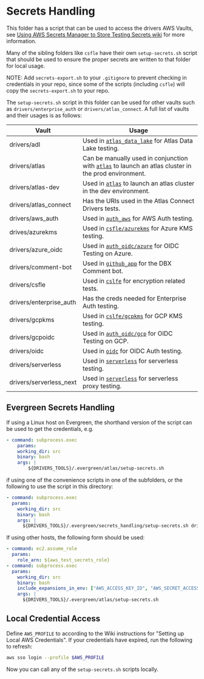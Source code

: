 # Secrets Handling

This folder has a script that can be used to access the drivers AWS Vaults, see
[Using AWS Secrets Manager to Store Testing Secrets wiki](https://wiki.corp.mongodb.com/display/DRIVERS/Using+AWS+Secrets+Manager+to+Store+Testing+Secrets) for more information.

Many of the sibling folders like `csfle` have their own `setup-secrets.sh` script that should be used
to ensure the proper secrets are written to that folder for local usage.

NOTE: Add `secrets-export.sh` to your `.gitignore` to prevent checking in credentials in your repo,
since some of the scripts (including `csfle`) will copy the `secrets-export.sh` to your repo.

The `setup-secrets.sh` script in this folder can be used for other vaults such as `drivers/enterprise_auth` or
`drivers/atlas_connect`.  A full list of vaults and their usages is as follows:

| Vault                     | Usage |
| -----                     | ------|
| drivers/adl               | Used in [`atlas_data_lake`](../atlas_data_lake/README.md) for Atlas Data Lake testing. |
| drivers/atlas             | Can be manually used in conjunction with [`atlas`](../atlas/README.md) to launch an atlas cluster in the prod environment. |
| drivers/atlas-dev         | Used in [`atlas`](../atlas/README.md) to launch an atlas cluster in the dev environment. |
| drivers/atlas_connect     | Has the URIs used in the Atlas Connect Drivers tests. |
| drivers/aws_auth          | Used in [`auth_aws`](../auth_aws/README.md)  for AWS Auth testing. |
| drives/azurekms           | Used in [`csfle/azurekms`](../csfle/azurekms/README.md) for Azure KMS testing. |
| drivers/azure_oidc        | Used in [`auth_oidc/azure`](../auth_oidc/azure/README.md) for OIDC Testing on Azure. |
| drivers/comment-bot       | Used in [`github_app`](../github_app/README.md) for the DBX Comment bot. |
| drivers/csfle             | Used in [`cslfe`](../csfle/README.md) for encryption related tests. |
| drivers/enterprise_auth   | Has the creds needed for Enterprise Auth testing. |
| drivers/gcpkms            | Used in [`cslfe/gcpkms`](../csfle/gcpkms/README.md) for GCP KMS testing. |
| drivers/gcpoidc           | Used in [`auth_oidc/gcp`](../auth_oidc/gcp/README.md) for OIDC Testing on GCP. |
| drivers/oidc              | Used in [`oidc`](../oidc/README.md) for OIDC Auth testing. |
| drivers/serverless        | Used in [`serverless`](../serverless/README.md) for serverless testing. |
| drivers/serverless_next   | Used in [`serverless`](../serverless/README.md) for serverless proxy testing. |

## Evergreen Secrets Handling

If using a Linux host on Evergreen, the shorthand version of the script can be used to get the credentials, e.g.

```yaml
- command: subprocess.exec
    params:
    working_dir: src
    binary: bash
    args: |
        ${DRIVERS_TOOLS}/.evergreen/atlas/setup-secrets.sh
```

if using one of the convenience scripts in one of the subfolders, or the following to use the
script in this directory:

```yaml
- command: subprocess.exec
  params:
    working_dir: src
    binary: bash
    args: |
      ${DRIVERS_TOOLS}/.evergreen/secrets_handling/setup-secrets.sh drivers/enterprise_auth
```

If using other hosts, the following form should be used:

```yaml
- command: ec2.assume_role
  params:
    role_arn: ${aws_test_secrets_role}
- command: subprocess.exec
  params:
    working_dir: src
    binary: bash
    include_expansions_in_env: ["AWS_ACCESS_KEY_ID", "AWS_SECRET_ACCESS_KEY", "AWS_SESSION_TOKEN"]
    args: |
      ${DRIVERS_TOOLS}/.evergreen/atlas/setup-secrets.sh
```

## Local Credential Access

Define `AWS_PROFILE` to according to the Wiki instructions for "Setting up Local AWS Credentials".
If your credentials have expired, run the following to refresh:

```bash
aws sso login --profile $AWS_PROFILE
```

Now you can call any of the `setup-secrets.sh` scripts locally.
